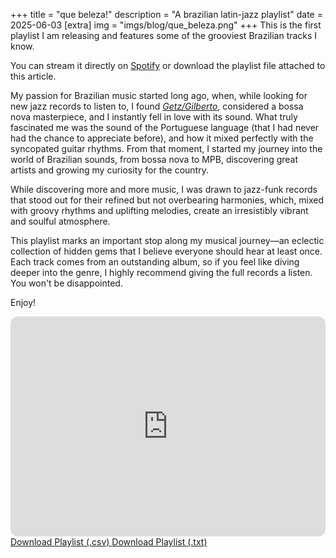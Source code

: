 +++
title = "que beleza!"
description = "A brazilian latin-jazz playlist"
date = 2025-06-03 
[extra]
img = "imgs/blog/que_beleza.png"
+++
This is the first playlist I am releasing and features some of the grooviest Brazilian tracks I know.

You can stream it directly on [Spotify](https://open.spotify.com/playlist/3JBpcs2xKKKFJpkHS3EKwY?si=f1a7c872a0854f8a) or download the playlist file attached to this article.

My passion for Brazilian music started long ago, when, while looking for new jazz records to listen to, I found [_Getz/Gilberto_](https://www.discogs.com/master/85178-Stan-Getz-Joao-Gilberto-Getz-Gilberto), considered a bossa nova masterpiece, and I instantly fell in love with its sound.
What truly fascinated me was the sound of the Portuguese language (that I had never had the chance to appreciate before), and how it mixed perfectly with the syncopated guitar rhythms. From that moment, I started my journey into the world of Brazilian sounds, from bossa nova to MPB, discovering great artists and growing my curiosity for the country.

While discovering more and more music, I was drawn to jazz-funk records that stood out for their refined but not overbearing harmonies, which, mixed with groovy rhythms and uplifting melodies, create an irresistibly vibrant and soulful atmosphere.

This playlist marks an important stop along my musical journey—an eclectic collection of hidden gems that I believe everyone should hear at least once. Each track comes from an outstanding album, so if you feel like diving deeper into the genre, I highly recommend giving the full records a listen. You won't be disappointed.



Enjoy!

<div class="playlist-grid">
 <iframe style="border-radius:12px" src="https://open.spotify.com/embed/playlist/3JBpcs2xKKKFJpkHS3EKwY?utm_source=generator" width="100%" height="352" frameBorder="0" allowfullscreen="" allow="autoplay; clipboard-write; encrypted-media; fullscreen; picture-in-picture" loading="lazy"></iframe>
  <div class="button-column">
    <a href="/playlists/que-beleza.csv" download class="download-button">
      Download Playlist (.csv)
    </a>
    <a href="/playlists/que-beleza.txt" download class="download-button">
      Download Playlist (.txt)
    </a>
  </div>
</div>
